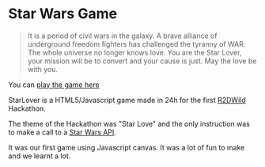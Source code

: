# Star Wars Game

> It is a period of civil wars in the galaxy. A brave alliance of underground freedom fighters has challenged the tyranny of WAR.
> The whole universe no longer knows love. You are the Star Lover, your mission will be to convert and your cause is just. May the love be with you.

You can [play the game here](https://nafaachemil.github.io/StarWarsGame/)

StarLover is a HTML5/Javascript game made in 24h for the first [R2DWild](https://portfolio-r2dwild.netlify.app/) Hackathon.

The theme of the Hackathon was "Star Love" and the only instruction was to make a call to a [Star Wars API](https://miadil.github.io/starwars-api/).

It was our first game using Javascript canvas. It was a lot of fun to make and we learnt a lot.
